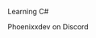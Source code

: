 Learning C# 

Phoenixxdev on Discord

<!---
PhoenixAnarchy/PhoenixAnarchy is a ✨ special ✨ repository because its `README.md` (this file) appears on your GitHub profile.
You can click the Preview link to take a look at your changes.
--->
